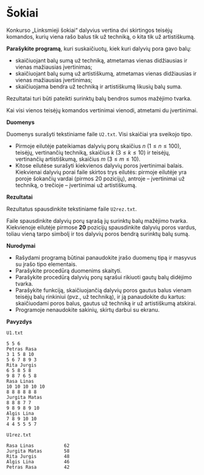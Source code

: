 Šokiai
======

Konkurso „Linksmieji šokiai“ dalyvius vertina dvi skirtingos teisėjų komandos, kurių viena rašo balus tik už techniką, o kita tik už artistiškumą.

**Parašykite programą**, kuri suskaičiuotų, kiek kuri dalyvių pora gavo balų:

- skaičiuojant balų sumą už techniką, atmetamas vienas didžiausias ir vienas mažiausias įvertinimas;
- skaičiuojant balų sumą už artistiškumą, atmetamas vienas didžiausias ir vienas mažiausias įvertinimas;
- skaičiuojama bendra už techniką ir artistiškumą likusių balų suma.

Rezultatai turi būti pateikti surinktų balų bendros sumos mažėjimo tvarka.

Kai visi vienos teisėjų komandos vertinimai vienodi, atmetami du įvertinimai.

**Duomenys**

Duomenys surašyti tekstiniame faile `U2.txt`. Visi skaičiai yra sveikojo tipo.

- Pirmoje eilutėje pateikiamas dalyvių porų skaičius $n\ (1 \leq n \leq 100)$, teisėjų, vertinančių techniką, skaičius $k\ (3 \leq k \leq 10)$ ir teisėjų, vertinančių artistiškumą, skaičius $m\ (3 \leq m \leq 10)$.
- Kitose eilutėse surašyti kiekvienos dalyvių poros įvertinimai balais. Kiekvienai dalyvių porai faile skirtos trys eilutės: pirmoje eilutėje yra poroje šokančių vardai (pirmos 20 pozicijų), antroje – įvertinimai už techniką, o trečioje – įvertinimai už artistiškumą.

**Rezultatai**

Rezultatus spausdinkite tekstiniame faile `U2rez.txt`.

Faile spausdinkite dalyvių porų sąrašą jų surinktų balų mažėjimo tvarka. Kiekvienoje eilutėje pirmose **20** pozicijų spausdinkite dalyvių poros vardus, toliau vieną tarpo simbolį ir tos dalyvių poros bendrą surinktų balų sumą.

**Nurodymai**

- Rašydami programą būtinai panaudokite įrašo duomenų tipą ir masyvus su įrašo tipo elementais.
- Parašykite procedūrą duomenims skaityti.
- Parašykite procedūrą dalyvių porų sąrašui rikiuoti gautų balų didėjimo tvarka.
- Parašykite funkciją, skaičiuojančią dalyvių poros gautus balus vienam teisėjų balų rinkiniui (pvz., už techniką), ir ją panaudokite du kartus: skaičiuodami poros balus, gautus už techniką ir už artistiškumą atskirai.
- Programoje nenaudokite sakinių, skirtų darbui su ekranu. 

**Pavyzdys**

`U1.txt`

```
5 5 6
Petras Rasa
3 1 5 8 10
5 6 7 8 9 3
Rita Jurgis
6 5 8 5 8
9 8 7 6 5 8
Rasa Linas
10 10 10 10 10
8 8 8 8 8 8
Jurgita Matas
8 8 8 7 7
9 8 9 8 9 10
Algis Lina
7 8 9 10 10
4 4 5 5 5 7
```

`U1rez.txt`

```
Rasa Linas           62
Jurgita Matas        58
Rita Jurgis          48
Algis Lina           46
Petras Rasa          42
```